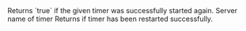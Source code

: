 <function name="Start" parent="systimer" type="libraryfunc">
	<description>
		Returns `true` if the given timer was successfully started again.
	</description>
	<realm>Server</realm>
	<args>
		<arg name="name" type="string">name of timer</arg>
	</args>
	<rets>
		<ret name="success" type="boolean">Returns if timer has been restarted successfully.</ret>
	</rets>
</function>
